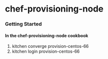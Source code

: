 # chef-provisioning-node

### Getting Started

#### In the chef-provisioning-node cookbook

1. kitchen converge provision-centos-66
2. kitchen login provision-centos-66
